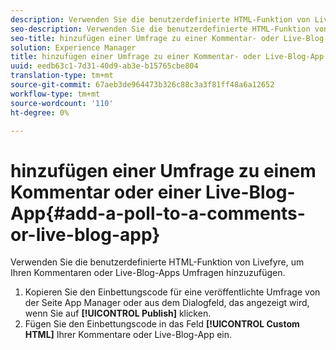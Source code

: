 ```yaml
---
description: Verwenden Sie die benutzerdefinierte HTML-Funktion von Livefyre, um Ihren Kommentaren oder Live-Blog-Apps Umfragen hinzuzufügen.
seo-description: Verwenden Sie die benutzerdefinierte HTML-Funktion von Livefyre, um Ihren Kommentaren oder Live-Blog-Apps Umfragen hinzuzufügen.
seo-title: hinzufügen einer Umfrage zu einer Kommentar- oder Live-Blog-App
solution: Experience Manager
title: hinzufügen einer Umfrage zu einer Kommentar- oder Live-Blog-App
uuid: eedb63c1-7d31-40d9-ab3e-b15765cbe804
translation-type: tm+mt
source-git-commit: 67aeb3de964473b326c88c3a3f81ff48a6a12652
workflow-type: tm+mt
source-wordcount: '110'
ht-degree: 0%

---
```



# hinzufügen einer Umfrage zu einem Kommentar oder einer Live-Blog-App{#add-a-poll-to-a-comments-or-live-blog-app}

Verwenden Sie die benutzerdefinierte HTML-Funktion von Livefyre, um Ihren Kommentaren oder Live-Blog-Apps Umfragen hinzuzufügen.

1. Kopieren Sie den Einbettungscode für eine veröffentlichte Umfrage von der Seite App Manager oder aus dem Dialogfeld, das angezeigt wird, wenn Sie auf **[!UICONTROL Publish]** klicken.
1. Fügen Sie den Einbettungscode in das Feld **[!UICONTROL Custom HTML]** Ihrer Kommentare oder Live-Blog-App ein.
